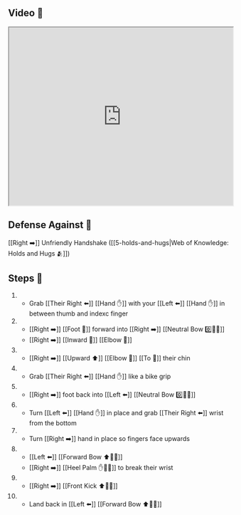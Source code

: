 ## Video 🎥

<iframe src="https://www.youtube.com/embed/tvS7L85fcqA?start=596" width="100%" height="400"></iframe>

## Defense Against 🤺

[[Right ➡️]] Unfriendly Handshake ([[5-holds-and-hugs|Web of Knowledge: Holds and Hugs 🫂]])

## Steps 👣

1. - Grab [[Their Right ⬅️]] [[Hand ✋]] with your [[Left ⬅️]] [[Hand ✋]] in between thumb and indexc finger
2. - [[Right ➡️]] [[Foot 🦶]] forward into [[Right ➡️]] [[Neutral Bow 0️⃣🧍‍♂️]]
    - [[Right ➡️]] [[Inward 🔽]] [[Elbow 💪]]
3. - [[Right ➡️]] [[Upward ⬆️]] [[Elbow 💪]] [[To 🎯]] their chin
4. - Grab [[Their Right ⬅️]] [[Hand ✋]] like a bike grip
5. - [[Right ➡️]] foot back into [[Left ⬅️]] [[Neutral Bow 0️⃣🧍‍♂️]]
6. - Turn [[Left ⬅️]] [[Hand ✋]] in place and grab [[Their Right ⬅️]] wrist from the bottom
7. - Turn [[Right ➡️]] hand in place so fingers face upwards
8. - [[Left ⬅️]] [[Forward Bow ⬆️🧍‍♂️]]
    - [[Right ➡️]] [[Heel Palm ✋🌴💥]] to break their wrist
9. - [[Right ➡️]] [[Front Kick ⬆️🦶💥]]
10. - Land back in [[Left ⬅️]] [[Forward Bow ⬆️🧍‍♂️]]